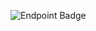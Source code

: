 ![Endpoint Badge](https://img.shields.io/endpoint?url=https%3A%2F%2Fut-poc.resizeit.in%2Fut-coverage%2Ftest-repo)
